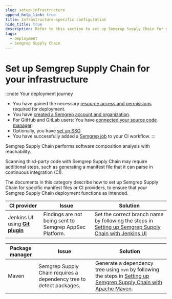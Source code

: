 ```yaml
---
slug: setup-infrastructure
append_help_link: true
title: Infrastructure-specific configuration
hide_title: true
description: Refer to this section to set up Semgrep Supply Chain for your specific tooling or pipeline.
tags:
  - Deployment
  - Semgrep Supply Chain
---
```


# Set up Semgrep Supply Chain for your infrastructure

:::note Your deployment journey
- You have gained the necessary [resource access and permissions](/deployment/checklist) required for deployment.
- You have [created a Semgrep account and organization](/deployment/create-account-and-orgs).
- For GitHub and GitLab users: You have [connected your source code manager](/deployment/connect-scm).
- Optionally, you have [set up SSO](/deployment/sso).
- You have successfully added a [Semgrep job](/deployment/add-semgrep-to-ci) to your CI workflow.
:::

Semgrep Supply Chain performs software composition analysis with reachability.

Scanning third-party code with Semgrep Supply Chain may require additional steps, such as generating a manifest file that it can parse in continuous integration (CI).

The documents in this category describe how to set up Semgrep Supply Chain for specific manifest files or CI providers, to ensure that your Semgrep Supply Chain deployment functions as intended.

| CI provider                 | Issue   | Solution |
| ----------                  | ------- | ------    |
| Jenkins UI using **[Git plugin](https://plugins.jenkins.io/git/)** | Findings are not being sent to Semgrep AppSec Platform.  | Set the correct branch name by following the steps in [Setting up Semgrep Supply Chain with Jenkins UI](/docs/semgrep-supply-chain/setup-jenkins-ui)          |

| Package manager | Issue | Solution |
| ----------     | ------- | ------    |
| Maven | Semgrep Supply Chain requires a dependency tree to detect packages. | Generate a dependency tree using `mvn` by following the steps in [Setting up Semgrep Supply Chain with Apache Maven](/semgrep-supply-chain/setup-maven).  |
